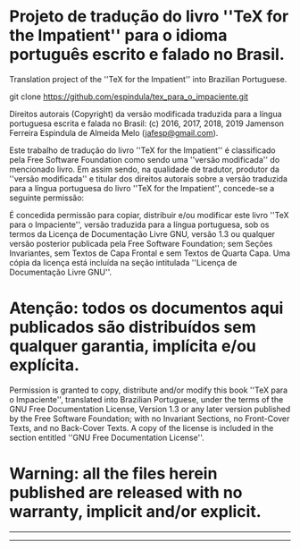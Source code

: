# Projeto de tradução do livro ''TeX for the Impatient'' para o idioma português escrito e falado no Brasil.

Translation project of the ''TeX for the Impatient'' into Brazilian Portuguese.

git clone https://github.com/espindula/tex_para_o_impaciente.git


Direitos autorais (Copyright) da versão modificada traduzida para a língua 
portuguesa escrita e falada no Brasil: (c) 2016, 2017, 2018, 2019 
Jamenson Ferreira Espindula de Almeida Melo (<jafesp@gmail.com>).

  Este trabalho de tradução do livro ''TeX for the Impatient'' é classificado pela 
  Free Software Foundation como sendo uma ''versão modificada'' do 
  mencionado livro.   Em assim sendo, na qualidade de tradutor, 
  produtor da ''versão modificada'' e titular dos direitos autorais 
  sobre a versão traduzida para a língua portuguesa do livro 
  ''TeX for the Impatient'', concede-se a seguinte permissão:

  É concedida permissão para copiar, distribuir e/ou modificar este 
  livro ''TeX para o Impaciente'', versão traduzida para a língua 
  portuguesa, sob os termos da Licença de Documentação Livre GNU, 
  versão 1.3 ou qualquer versão posterior publicada pela Free Software 
  Foundation; sem Seções Invariantes, sem Textos de Capa Frontal e sem 
  Textos de Quarta Capa.   Uma cópia da licença está incluída na seção 
  intitulada ''Licença de Documentação Livre GNU''.
  
# Atenção: todos os documentos aqui publicados são distribuídos sem qualquer garantia, implícita e/ou explícita.
  
  Permission is granted to copy, distribute and/or modify this book 
  ''TeX para o Impaciente'', translated into Brazilian Portuguese, 
  under the terms of the GNU Free Documentation License, Version 1.3 or 
  any later version published by the Free Software Foundation; with no 
  Invariant Sections, no Front-Cover Texts, and no Back-Cover Texts.   A 
  copy of the license is included in the section entitled ''GNU Free 
  Documentation License''.

# Warning: all the files herein published are released with no warranty, implicit and/or explicit.

************************************************************************
************************************************************************
								       
